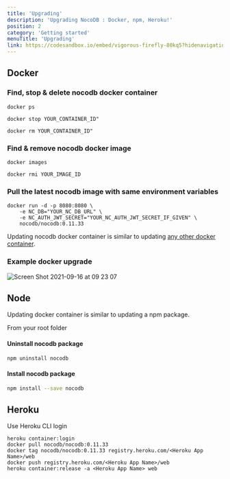 ```yaml
---
title: 'Upgrading'
description: 'Upgrading NocoDB : Docker, npm, Heroku!'
position: 2
category: 'Getting started'
menuTitle: 'Upgrading'
link: https://codesandbox.io/embed/vigorous-firefly-80kq5?hidenavigation=1&theme=dark
---
```


## Docker
### Find, stop & delete nocodb docker container 
```
docker ps

docker stop YOUR_CONTAINER_ID"

docker rm YOUR_CONTAINER_ID"
```

### Find & remove nocodb docker image
```
docker images

docker rmi YOUR_IMAGE_ID
```

### Pull the latest nocodb image with same environment variables
```
docker run -d -p 8080:8080 \
    -e NC_DB="YOUR_NC_DB_URL" \
    -e NC_AUTH_JWT_SECRET="YOUR_NC_AUTH_JWT_SECRET_IF_GIVEN" \
    nocodb/nocodb:0.11.33
```

Updating nocodb docker container is similar to updating [any other docker container](https://www.whitesourcesoftware.com/free-developer-tools/blog/update-docker-images/).
 
### Example docker upgrade
![Screen Shot 2021-09-16 at 09 23 07](https://user-images.githubusercontent.com/5435402/133578984-53c6b96b-3e8b-4a96-b6c2-36f3c09ffdde.png)



## Node 

Updating docker container is similar to updating a npm package.

From your root folder 

#### Uninstall nocodb package
```bash
npm uninstall nocodb
```
#### Install nocodb package
```bash
npm install --save nocodb
```


## Heroku

Use Heroku CLI login

```
heroku container:login
docker pull nocodb/nocodb:0.11.33
docker tag nocodb/nocodb:0.11.33 registry.heroku.com/<Heroku App Name>/web
docker push registry.heroku.com/<Heroku App Name>/web
heroku container:release -a <Heroku App Name> web
```


